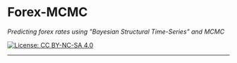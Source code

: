 # Forex-MCMC
*Predicting forex rates using "Bayesian Structural Time-Series" and MCMC*

[![License: CC BY-NC-SA 4.0](https://img.shields.io/badge/License-CC%20BY--NC--SA%204.0-lightgrey.svg)](https://creativecommons.org/licenses/by-nc-sa/4.0/)
***

